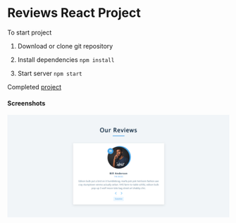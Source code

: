 # Reviews React Project

To start project

1. Download or clone git repository

2. Install dependencies `npm install`

3. Start server `npm start`

Completed [project](https://reviews-react-by-malina.netlify.app/)

#### Screenshots
![image](./screenshot.png)
